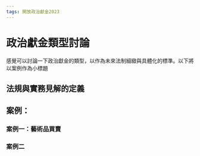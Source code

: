 ```yaml
---
tags: 開放政治獻金2023
---
```

# 政治獻金類型討論

感覺可以討論一下政治獻金的類型，以作為未來法制細緻與具體化的標準。以下將以案例作為小標題

## 法規與實務見解的定義

## 案例：

### 案例一：藝術品買賣

### 案例二